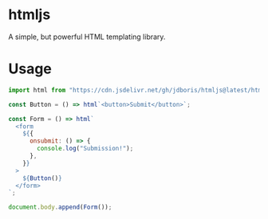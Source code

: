 # htmljs

A simple, but powerful HTML templating library.

# Usage

```javascript
import html from "https://cdn.jsdelivr.net/gh/jdboris/htmljs@latest/html.js";

const Button = () => html`<button>Submit</button>`;

const Form = () => html`
  <form
    ${{
      onsubmit: () => {
        console.log("Submission!");
      },
    }}
  >
    ${Button()}
  </form>
`;

document.body.append(Form());
```
